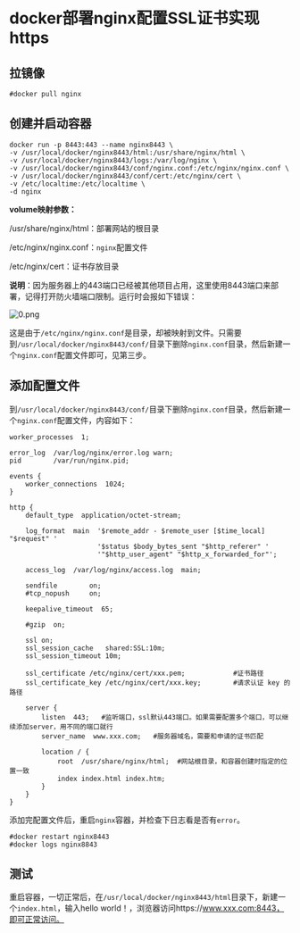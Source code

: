 # docker部署nginx配置SSL证书实现https

## 拉镜像

```shell
#docker pull nginx
```

## 创建并启动容器

```shell
docker run -p 8443:443 --name nginx8443 \
-v /usr/local/docker/nginx8443/html:/usr/share/nginx/html \
-v /usr/local/docker/nginx8443/logs:/var/log/nginx \
-v /usr/local/docker/nginx8443/conf/nginx.conf:/etc/nginx/nginx.conf \
-v /usr/local/docker/nginx8443/conf/cert:/etc/nginx/cert \
-v /etc/localtime:/etc/localtime \
-d nginx
```

**volume映射参数：**

/usr/share/nginx/html：部署网站的根目录

/etc/nginx/nginx.conf：`nginx`配置文件

/etc/nginx/cert：证书存放目录

**说明**：因为服务器上的443端口已经被其他项目占用，这里使用8443端口来部署，记得打开防火墙端口限制。运行时会报如下错误：

![0.png](https://i.loli.net/2021/04/17/i2lUDGxr5PXzYvR.png)

这是由于`/etc/nginx/nginx.conf`是目录，却被映射到文件。只需要到`/usr/local/docker/nginx8443/conf/`目录下删除`nginx.conf`目录，然后新建一个`nginx.conf`配置文件即可，见第三步。

## 添加配置文件

到`/usr/local/docker/nginx8443/conf/`目录下删除`nginx.conf`目录，然后新建一个`nginx.conf`配置文件，内容如下：

```properties
worker_processes  1;

error_log  /var/log/nginx/error.log warn;
pid        /var/run/nginx.pid;

events {
    worker_connections  1024;
}

http {
    default_type  application/octet-stream;

    log_format  main  '$remote_addr - $remote_user [$time_local] "$request" '
                      '$status $body_bytes_sent "$http_referer" '
                      '"$http_user_agent" "$http_x_forwarded_for"';

    access_log  /var/log/nginx/access.log  main;

    sendfile        on;
    #tcp_nopush     on;

    keepalive_timeout  65;

    #gzip  on;
	
	ssl on;
    ssl_session_cache   shared:SSL:10m;
    ssl_session_timeout 10m;
 
    ssl_certificate /etc/nginx/cert/xxx.pem;     		#证书路径
    ssl_certificate_key /etc/nginx/cert/xxx.key; 		#请求认证 key 的路径

	server {
		listen	443;   #监听端口，ssl默认443端口。如果需要配置多个端口，可以继续添加server，用不同的端口就行
		server_name  www.xxx.com;   #服务器域名，需要和申请的证书匹配
		
		location / {
			root  /usr/share/nginx/html;  #网站根目录，和容器创建时指定的位置一致
			index index.html index.htm;
		}
	}
}
```

添加完配置文件后，重启`nginx`容器，并检查下日志看是否有`error`。

```shell
#docker restart nginx8443
#docker logs nginx8843
```

## 测试

重启容器，一切正常后，在`/usr/local/docker/nginx8443/html`目录下，新建一个`index.html`，输入hello world！，浏览器访问https://www.xxx.com:8443，即可正常访问。